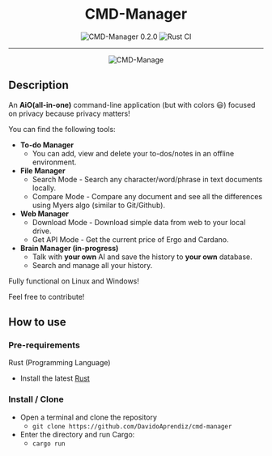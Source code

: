 <h1 align="center">CMD-Manager</h1>

<p align="center">
<img alt="CMD-Manager 0.2.0" src="https://img.shields.io/badge/cmd_manager-0.2.0-000000?style=for-the-badge&color=blue">
<img alt="Rust CI" src="https://github.com/DavidoAprendiz/Rust-in-Progress/actions/workflows/rust.yml/badge.svg">
</p>

<p align="center">
</p>

---

<p align="center">
<img alt="CMD-Manage" src="https://github.com/DavidoAprendiz/CMD-Manager/assets/21132833/cf467918-65ea-4c39-9886-d28a4ab5be85">
</p>

## Description

An **AiO(all-in-one)** command-line application (but with colors 😃) focused on privacy because privacy matters!

You can find the following tools:

- **To-do Manager**
  - You can add, view and delete your to-dos/notes in an offline environment.
- **File Manager**
  - Search Mode - Search any character/word/phrase in text documents locally.
  - Compare Mode - Compare any document and see all the differences using Myers algo (similar to Git/Github).
- **Web Manager**
  - Download Mode - Download simple data from web to your local drive.
  - Get API Mode - Get the current price of Ergo and Cardano.
- **Brain Manager (in-progress)**
  - Talk with **your own** AI and save the history to **your own** database.
  - Search and manage all your history.

Fully functional on Linux and Windows!

Feel free to contribute!

## How to use

### Pre-requirements

Rust (Programming Language)

- Install the latest [Rust](https://www.rust-lang.org/learn/get-started)

### Install / Clone

- Open a terminal and clone the repository
  - `git clone https://github.com/DavidoAprendiz/cmd-manager`
- Enter the directory and run Cargo:
  - `cargo run`
